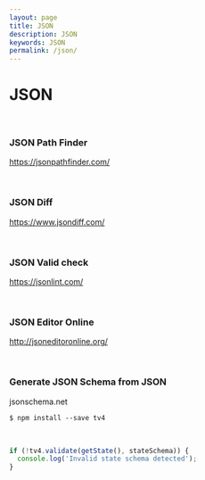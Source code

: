 ```yaml
---
layout: page
title: JSON
description: JSON
keywords: JSON
permalink: /json/
---
```


# JSON

<br/>

### JSON Path Finder

https://jsonpathfinder.com/

<br/>

### JSON Diff

https://www.jsondiff.com/

<br/>

### JSON Valid check

https://jsonlint.com/

<br/>

### JSON Editor Online

http://jsoneditoronline.org/

<br/>

### Generate JSON Schema from JSON

jsonschema.net

    $ npm install --save tv4

<br/>

```js
if (!tv4.validate(getState(), stateSchema)) {
  console.log('Invalid state schema detected');
}
```
